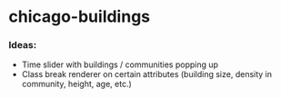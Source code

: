 # chicago-buildings




### Ideas:

* Time slider with buildings / communities popping up
* Class break renderer on certain attributes (building size, density in community, height, age, etc.)
